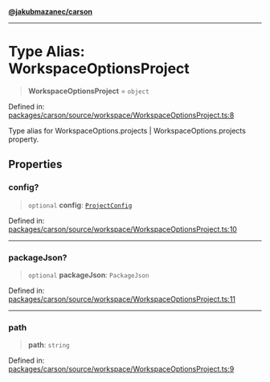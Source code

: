 [**@jakubmazanec/carson**](../README.md)

---

# Type Alias: WorkspaceOptionsProject

> **WorkspaceOptionsProject** = `object`

Defined in:
[packages/carson/source/workspace/WorkspaceOptionsProject.ts:8](https://github.com/jakubmazanec/tools/blob/a1a5edf56256b0aa4e209cc73bc7a07f5d7fc236/packages/carson/source/workspace/WorkspaceOptionsProject.ts#L8)

Type alias for WorkspaceOptions.projects \| WorkspaceOptions.projects property.

## Properties

### config?

> `optional` **config**: [`ProjectConfig`](ProjectConfig.md)

Defined in:
[packages/carson/source/workspace/WorkspaceOptionsProject.ts:10](https://github.com/jakubmazanec/tools/blob/a1a5edf56256b0aa4e209cc73bc7a07f5d7fc236/packages/carson/source/workspace/WorkspaceOptionsProject.ts#L10)

---

### packageJson?

> `optional` **packageJson**: `PackageJson`

Defined in:
[packages/carson/source/workspace/WorkspaceOptionsProject.ts:11](https://github.com/jakubmazanec/tools/blob/a1a5edf56256b0aa4e209cc73bc7a07f5d7fc236/packages/carson/source/workspace/WorkspaceOptionsProject.ts#L11)

---

### path

> **path**: `string`

Defined in:
[packages/carson/source/workspace/WorkspaceOptionsProject.ts:9](https://github.com/jakubmazanec/tools/blob/a1a5edf56256b0aa4e209cc73bc7a07f5d7fc236/packages/carson/source/workspace/WorkspaceOptionsProject.ts#L9)
